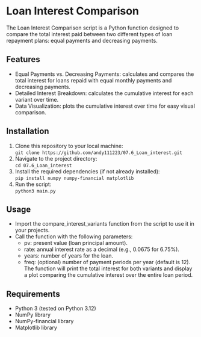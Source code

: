 # Loan Interest Comparison

The Loan Interest Comparison script is a Python function designed to compare the total interest paid between two different types of loan repayment plans: equal payments and decreasing payments.

## Features
- Equal Payments vs. Decreasing Payments: calculates and compares the total interest for loans repaid with equal monthly payments and decreasing payments.
- Detailed Interest Breakdown: calculates the cumulative interest for each variant over time.
- Data Visualization: plots the cumulative interest over time for easy visual comparison.

## Installation
1. Clone this repository to your local machine:  
   ```git clone https://github.com/andy111223/07.6_Loan_interest.git```
2. Navigate to the project directory:  
   ```cd 07.6_Loan_interest```
3. Install the required dependencies (if not already installed):  
   ```pip install numpy numpy-financial matplotlib```
4. Run the script:  
   ```python3 main.py```

## Usage
- Import the compare_interest_variants function from the script to use it in your projects.
- Call the function with the following parameters:
    - pv: present value (loan principal amount).
    - rate: annual interest rate as a decimal (e.g., 0.0675 for 6.75%).
    - years: number of years for the loan.
    - freq: (optional) number of payment periods per year (default is 12).
The function will print the total interest for both variants and display a plot comparing the cumulative interest over the entire loan period.

## Requirements
- Python 3 (tested on Python 3.12)
- NumPy library
- NumPy-financial library
- Matplotlib library

